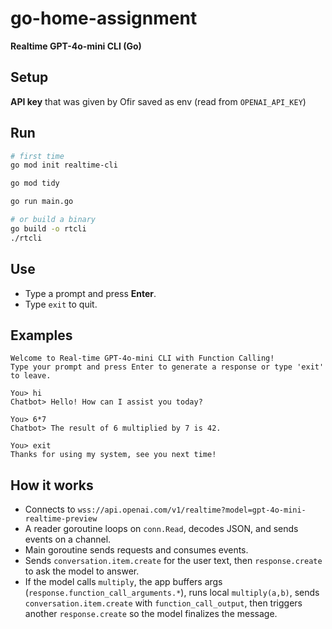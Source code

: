 # go-home-assignment

**Realtime GPT-4o-mini CLI (Go)**


## Setup
**API key** that was given by Ofir saved as env (read from `OPENAI_API_KEY`)


## Run
```bash
# first time
go mod init realtime-cli

go mod tidy

go run main.go

# or build a binary
go build -o rtcli
./rtcli
```


## Use
- Type a prompt and press **Enter**.
- Type `exit` to quit.


## Examples
```text
Welcome to Real-time GPT-4o-mini CLI with Function Calling!
Type your prompt and press Enter to generate a response or type 'exit' to leave.

You> hi
Chatbot> Hello! How can I assist you today?

You> 6*7
Chatbot> The result of 6 multiplied by 7 is 42.

You> exit
Thanks for using my system, see you next time!
```


## How it works
- Connects to `wss://api.openai.com/v1/realtime?model=gpt-4o-mini-realtime-preview`
- A reader goroutine loops on `conn.Read`, decodes JSON, and sends events on a channel.
- Main goroutine sends requests and consumes events.
- Sends `conversation.item.create` for the user text, then `response.create` to ask the model to answer.
- If the model calls `multiply`, the app buffers args (`response.function_call_arguments.*`), runs local `multiply(a,b)`, sends `conversation.item.create` with `function_call_output`, then triggers another `response.create` so the model finalizes the message.


